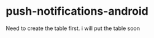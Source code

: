 push-notifications-android
==========================
Need to create the table first. i will put the table soon
